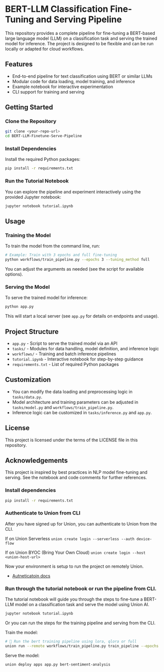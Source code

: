 
# BERT-LLM Classification Fine-Tuning and Serving Pipeline

This repository provides a complete pipeline for fine-tuning a BERT-based large language model (LLM) on a classification task and serving the trained model for inference. The project is designed to be flexible and can be run locally or adapted for cloud workflows.

## Features
- End-to-end pipeline for text classification using BERT or similar LLMs
- Modular code for data loading, model training, and inference
- Example notebook for interactive experimentation
- CLI support for training and serving

## Getting Started

### Clone the Repository
```bash
git clone <your-repo-url>
cd BERT-LLM-Finetune-Serve-Pipeline
```

### Install Dependencies
Install the required Python packages:
```bash
pip install -r requirements.txt
```

### Run the Tutorial Notebook
You can explore the pipeline and experiment interactively using the provided Jupyter notebook:
```bash
jupyter notebook tutorial.ipynb
```

## Usage

### Training the Model
To train the model from the command line, run:
```bash
# Example: Train with 3 epochs and full fine-tuning
python workflows/train_pipeline.py --epochs 3 --tuning_method full
```
You can adjust the arguments as needed (see the script for available options).

### Serving the Model
To serve the trained model for inference:
```bash
python app.py
```
This will start a local server (see `app.py` for details on endpoints and usage).

## Project Structure

- `app.py` - Script to serve the trained model via an API
- `tasks/` - Modules for data handling, model definition, and inference logic
- `workflows/` - Training and batch inference pipelines
- `tutorial.ipynb` - Interactive notebook for step-by-step guidance
- `requirements.txt` - List of required Python packages

## Customization
- You can modify the data loading and preprocessing logic in `tasks/data.py`.
- Model architecture and training parameters can be adjusted in `tasks/model.py` and `workflows/train_pipeline.py`.
- Inference logic can be customized in `tasks/inference.py` and `app.py`.

## License
This project is licensed under the terms of the LICENSE file in this repository.

## Acknowledgements
This project is inspired by best practices in NLP model fine-tuning and serving. See the notebook and code comments for further references.

### Install dependencies
```bash
pip install -r requirements.txt
```

### Authenticate to Union from CLI
After you have signed up for Union, you can authenticate to Union from the CLI.

If on Union Serverless
`union create login --serverless --auth device-flow`

If on Union BYOC (Bring Your Own Cloud)
`union create login --host <union-host-url>`

Now your environment is setup to run the project on remotely Union.

- [Autneticatoin docs](https://docs.union.ai/serverless/api-reference/union-cli#configure-the-union-cli)

### Run through the tutorial notebook or run the pipeline from CLI.
The tutorial notebook will guide you through the steps to fine-tune a BERT-LLM model on a classification task and serve the model using Union AI.

```bash
jupyter notebook tutorial.ipynb
```

Or you can run the steps for the training pipeline and serving from the CLI.

Train the model:
```bash
# 🌟 Run the bert training pipeline using lora, qlora or full
union run --remote workflows/train_pipeline.py train_pipeline --epochs 3 --tuning_method full 
```

Serve the model:
```bash
union deploy apps app.py bert-sentiment-analysis
```


